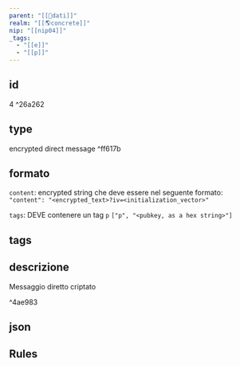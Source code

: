 ```yaml
---
parent: "[[💾dati]]"
realm: "[[🌎concrete]]"
nip: "[[nip04]]"
_tags:
  - "[[e]]"
  - "[[p]]"
---
```

## id
4 ^26a262

## type
encrypted direct message ^ff617b

## formato
`content`: encrypted string che deve essere nel seguente formato: 
`"content": "<encrypted_text>?iv=<initialization_vector>"`

`tags`: DEVE contenere un tag `p`
`["p", "<pubkey, as a hex string>"]`
## tags

## descrizione
Messaggio diretto criptato

^4ae983

## json

## Rules